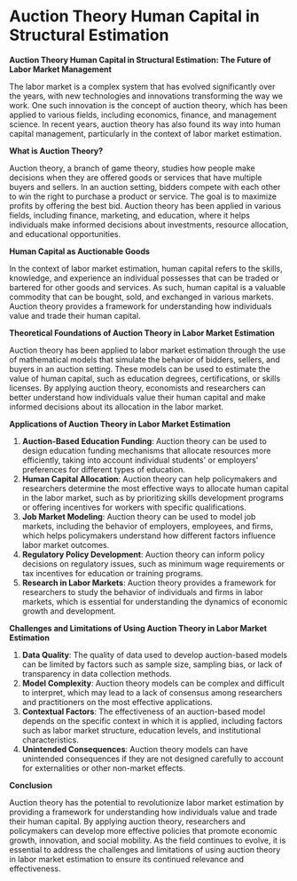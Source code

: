 # Auction Theory Human Capital in Structural Estimation

**Auction Theory Human Capital in Structural Estimation: The Future of Labor Market Management**

The labor market is a complex system that has evolved significantly over the years, with new technologies and innovations transforming the way we work. One such innovation is the concept of auction theory, which has been applied to various fields, including economics, finance, and management science. In recent years, auction theory has also found its way into human capital management, particularly in the context of labor market estimation.

**What is Auction Theory?**

Auction theory, a branch of game theory, studies how people make decisions when they are offered goods or services that have multiple buyers and sellers. In an auction setting, bidders compete with each other to win the right to purchase a product or service. The goal is to maximize profits by offering the best bid. Auction theory has been applied in various fields, including finance, marketing, and education, where it helps individuals make informed decisions about investments, resource allocation, and educational opportunities.

**Human Capital as Auctionable Goods**

In the context of labor market estimation, human capital refers to the skills, knowledge, and experience an individual possesses that can be traded or bartered for other goods and services. As such, human capital is a valuable commodity that can be bought, sold, and exchanged in various markets. Auction theory provides a framework for understanding how individuals value and trade their human capital.

**Theoretical Foundations of Auction Theory in Labor Market Estimation**

Auction theory has been applied to labor market estimation through the use of mathematical models that simulate the behavior of bidders, sellers, and buyers in an auction setting. These models can be used to estimate the value of human capital, such as education degrees, certifications, or skills licenses. By applying auction theory, economists and researchers can better understand how individuals value their human capital and make informed decisions about its allocation in the labor market.

**Applications of Auction Theory in Labor Market Estimation**

1. **Auction-Based Education Funding**: Auction theory can be used to design education funding mechanisms that allocate resources more efficiently, taking into account individual students' or employers' preferences for different types of education.
2. **Human Capital Allocation**: Auction theory can help policymakers and researchers determine the most effective ways to allocate human capital in the labor market, such as by prioritizing skills development programs or offering incentives for workers with specific qualifications.
3. **Job Market Modeling**: Auction theory can be used to model job markets, including the behavior of employers, employees, and firms, which helps policymakers understand how different factors influence labor market outcomes.
4. **Regulatory Policy Development**: Auction theory can inform policy decisions on regulatory issues, such as minimum wage requirements or tax incentives for education or training programs.
5. **Research in Labor Markets**: Auction theory provides a framework for researchers to study the behavior of individuals and firms in labor markets, which is essential for understanding the dynamics of economic growth and development.

**Challenges and Limitations of Using Auction Theory in Labor Market Estimation**

1. **Data Quality**: The quality of data used to develop auction-based models can be limited by factors such as sample size, sampling bias, or lack of transparency in data collection methods.
2. **Model Complexity**: Auction theory models can be complex and difficult to interpret, which may lead to a lack of consensus among researchers and practitioners on the most effective applications.
3. **Contextual Factors**: The effectiveness of an auction-based model depends on the specific context in which it is applied, including factors such as labor market structure, education levels, and institutional characteristics.
4. **Unintended Consequences**: Auction theory models can have unintended consequences if they are not designed carefully to account for externalities or other non-market effects.

**Conclusion**

Auction theory has the potential to revolutionize labor market estimation by providing a framework for understanding how individuals value and trade their human capital. By applying auction theory, researchers and policymakers can develop more effective policies that promote economic growth, innovation, and social mobility. As the field continues to evolve, it is essential to address the challenges and limitations of using auction theory in labor market estimation to ensure its continued relevance and effectiveness.
